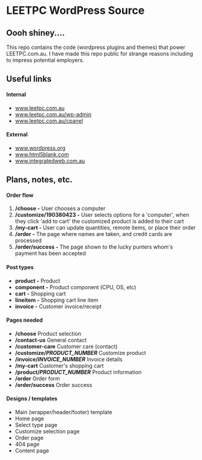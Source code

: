 LEETPC WordPress Source
======

Oooh shiney....
------

This repo contains the code (wordpress plugins and themes) that power LEETPC.com.au.  I have made this repo public for strange reasons including to impress potential employers.

Useful links
------

#### Internal
- www.leetpc.com.au
- www.leetpc.com.au/wp-admin
- www.leetpc.com.au/cpanel

#### External
- www.wordpress.org
- www.html5blank.com
- www.integratedweb.com.au

Plans, notes, etc.
-------

#### Order flow

1. **/choose -** User chooses a computer
2. **/customize/190380423 -** User selects options for a 'computer', when they click 'add to cart' the customized product is added to their cart
3. **/my-cart -** User can update quantities, remote items, or place their order
4. **/order -** The page where names are taken, and credit cards are processed
5. **/order/success -** The page shown to the lucky punters whom's payment has been accepted

#### Post types

- **product -** Product
- **component -** Product component (CPU, OS, etc)
- **cart -** Shopping cart
- **lineitem -** Shopping cart line item
- **invoice -** Customer invoice/receipt

#### Pages needed

- **/choose** Product selection
- **/contact-us** General contact
- **/customer-care** Customer care (contact)
- **/customize/*PRODUCT_NUMBER*** Customize product
- **/invoice/*INVOICE_NUMBER*** Invoice details
- **/my-cart** Customer's shopping cart
- **/product/*PRODUCT_NUMBER*** Product information
- **/order** Order form
- **/order/success** Order success

#### Designs / templates

- Main (wrapper/header/footer) template
- Home page
- Select type page
- Customize selection page
- Order page
- 404 page
- Content page
